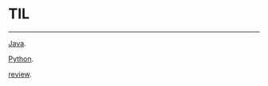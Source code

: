 # TIL
---

[Java](https://github.com/PARKHEECHANG/TIL/blob/master/Java.md).


[Python](https://github.com/PARKHEECHANG/TIL/blob/master/Python.md).


[review](https://github.com/PARKHEECHANG/TIL/blob/master/review.md).
